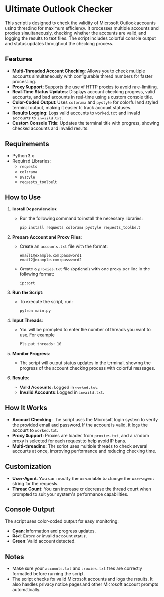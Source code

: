 # Ultimate Outlook Checker

This script is designed to check the validity of Microsoft Outlook accounts using threading for maximum efficiency. It processes multiple accounts and proxies simultaneously, checking whether the accounts are valid, and logging the results to text files. The script includes colorful console output and status updates throughout the checking process.

## Features

- **Multi-Threaded Account Checking**: Allows you to check multiple accounts simultaneously with configurable thread numbers for faster processing.
- **Proxy Support**: Supports the use of HTTP proxies to avoid rate-limiting.
- **Real-Time Status Updates**: Displays account checking progress, valid accounts, and bad accounts in real-time using a custom console title.
- **Color-Coded Output**: Uses `colorama` and `pystyle` for colorful and styled terminal output, making it easier to track account statuses.
- **Results Logging**: Logs valid accounts to `worked.txt` and invalid accounts to `invaild.txt`.
- **Custom Console Title**: Updates the terminal title with progress, showing checked accounts and invalid results.

## Requirements

- Python 3.x
- Required Libraries:
  - `requests`
  - `colorama`
  - `pystyle`
  - `requests_toolbelt`

## How to Use

1. **Install Dependencies**:
   - Run the following command to install the necessary libraries:
     ```bash
     pip install requests colorama pystyle requests_toolbelt
     ```

2. **Prepare Account and Proxy Files**:
   - Create an `accounts.txt` file with the format:
     ```text
     email1@example.com:password1
     email2@example.com:password2
     ```
   - Create a `proxies.txt` file (optional) with one proxy per line in the following format:
     ```text
     ip:port
     ```

3. **Run the Script**:
   - To execute the script, run:
     ```bash
     python main.py
     ```

4. **Input Threads**:
   - You will be prompted to enter the number of threads you want to use. For example:
     ```bash
     Pls put threads: 10
     ```

5. **Monitor Progress**:
   - The script will output status updates in the terminal, showing the progress of the account checking process with colorful messages.

6. **Results**:
   - **Valid Accounts**: Logged in `worked.txt`.
   - **Invalid Accounts**: Logged in `invaild.txt`.

## How It Works

- **Account Checking**: The script uses the Microsoft login system to verify the provided email and password. If the account is valid, it logs the account to `worked.txt`.
- **Proxy Support**: Proxies are loaded from `proxies.txt`, and a random proxy is selected for each request to help avoid IP bans.
- **Multi-threading**: The script uses multiple threads to check several accounts at once, improving performance and reducing checking time.

## Customization

- **User-Agent**: You can modify the `ua` variable to change the user-agent string for the requests.
- **Thread Count**: You can increase or decrease the thread count when prompted to suit your system's performance capabilities.

## Console Output

The script uses color-coded output for easy monitoring:
- **Cyan**: Information and progress updates.
- **Red**: Errors or invalid account status.
- **Green**: Valid account detected.

## Notes

- Make sure your `accounts.txt` and `proxies.txt` files are correctly formatted before running the script.
- The script checks for valid Microsoft accounts and logs the results. It also handles privacy notice pages and other Microsoft account prompts automatically.

